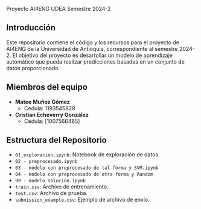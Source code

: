  Proyecto AI4ENG UDEA Semestre 2024-2

## Introducción
Este repositorio contiene el código y los recursos para el proyecto de AI4ENG de la Universidad de Antioquia, correspondiente al semestre 2024-2. El objetivo del proyecto es desarrollar un modelo de aprendizaje automático que pueda realizar predicciones basadas en un conjunto de datos proporcionado.

## Miembros del equipo
- **Mateo Muñoz Gómez**
  - Cédula: 1193545828
- **Cristian Echeverry González**
  - Cédula: [1007566485]

## Estructura del Repositorio
- `01_exploracion.ipynb`: Notebook de exploración de datos.
- `02 - preprocesado.ipynb`
- `03 - modelo con preprocesado de tal forma y SVM.ipynb`
- `04 - modelo con preprocesado de otra forma y Random`
- `99 - modelo solución.ipynb`
- `train.csv`: Archivo de entrenamiento.
- `test.csv`: Archivo de prueba.
- `submission_example.csv`: Ejemplo de archivo de envío.
